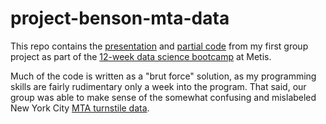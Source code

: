 # project-benson-mta-data

This repo contains the [presentation](https://github.com/colekev/project-benson-mta-data/blob/master/Benson%20project.pdf) and [partial code](https://github.com/colekev/project-benson-mta-data/blob/master/mta_july_2015.ipynb) from my first group project as part of the [12-week data science bootcamp](http://www.thisismetis.com/data-science-bootcamps) at Metis.

Much of the code is written as a "brut force" solution, as my programming skills are fairly rudimentary only a week into the program. That said, our group was able to make sense of the somewhat confusing and mislabeled New York City [MTA turnstile data](http://web.mta.info/developers/turnstile.html).
